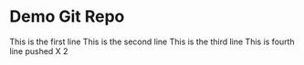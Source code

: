 # Demo Git Repo 

This is the first line
This is the second line
This is the third line
This is fourth line
pushed X 2